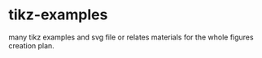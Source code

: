 tikz-examples
=============

many tikz examples and  svg file or relates materials for the whole figures creation plan.
